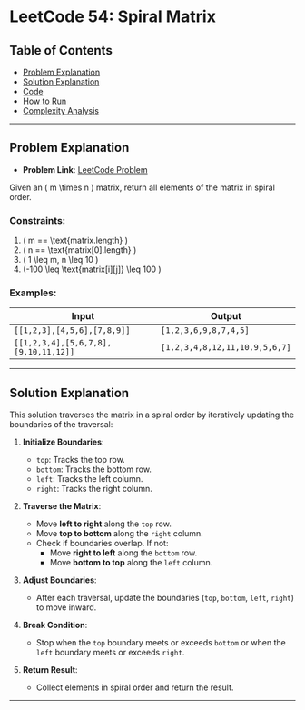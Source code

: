 # LeetCode 54: Spiral Matrix

## Table of Contents
- [Problem Explanation](#problem-explanation)
- [Solution Explanation](#solution-explanation)
- [Code](#code)
- [How to Run](#how-to-run)
- [Complexity Analysis](#complexity-analysis)

---

## Problem Explanation

- **Problem Link**: [LeetCode Problem](https://leetcode.com/problems/spiral-matrix/)

Given an \( m \times n \) matrix, return all elements of the matrix in spiral order.

### Constraints:
1. \( m == \text{matrix.length} \)
2. \( n == \text{matrix[0].length} \)
3. \( 1 \leq m, n \leq 10 \)
4. \(-100 \leq \text{matrix[i][j]} \leq 100 \)

### Examples:

| Input                                 | Output               |
|---------------------------------------|----------------------|
| `[[1,2,3],[4,5,6],[7,8,9]]`           | `[1,2,3,6,9,8,7,4,5]`|
| `[[1,2,3,4],[5,6,7,8],[9,10,11,12]]`  | `[1,2,3,4,8,12,11,10,9,5,6,7]` |

---

## Solution Explanation

This solution traverses the matrix in a spiral order by iteratively updating the boundaries of the traversal:

1. **Initialize Boundaries**:
   - `top`: Tracks the top row.
   - `bottom`: Tracks the bottom row.
   - `left`: Tracks the left column.
   - `right`: Tracks the right column.

2. **Traverse the Matrix**:
   - Move **left to right** along the `top` row.
   - Move **top to bottom** along the `right` column.
   - Check if boundaries overlap. If not:
     - Move **right to left** along the `bottom` row.
     - Move **bottom to top** along the `left` column.

3. **Adjust Boundaries**:
   - After each traversal, update the boundaries (`top`, `bottom`, `left`, `right`) to move inward.

4. **Break Condition**:
   - Stop when the `top` boundary meets or exceeds `bottom` or when the `left` boundary meets or exceeds `right`.

5. **Return Result**:
   - Collect elements in spiral order and return the result.

---
